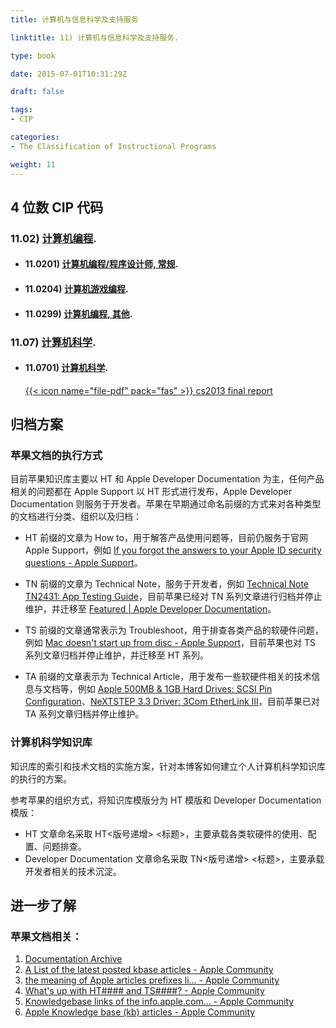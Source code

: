 ```yaml
---
title: 计算机与信息科学及支持服务

linktitle: 11) 计算机与信息科学及支持服务.

type: book

date: 2015-07-01T10:31:29Z

draft: false

tags:
- CIP

categories:
- The Classification of Instructional Programs

weight: 11
---
```


## 4 位数 CIP 代码

### 11.02) [计算机编程](https://nces.ed.gov/ipeds/cipcode/cipdetail.aspx?y=56&cip=11.02).

- #### 11.0201) [计算机编程/程序设计师, 常规](https://nces.ed.gov/ipeds/cipcode/cipdetail.aspx?y=56&cip=11.0201).

- #### 11.0204) [计算机游戏编程](https://nces.ed.gov/ipeds/cipcode/cipdetail.aspx?y=56&cip=11.0204).

- #### 11.0299) [计算机编程, 其他](https://nces.ed.gov/ipeds/cipcode/cipdetail.aspx?y=56&cip=11.0299).

### 11.07) [计算机科学](https://nces.ed.gov/ipeds/cipcode/cipdetail.aspx?y=56&cip=11.07).

- #### 11.0701) [计算机科学](https://nces.ed.gov/ipeds/cipcode/cipdetail.aspx?y=56&cip=11.0701).
    
    [{{< icon name="file-pdf" pack="fas" >}} cs2013 final report](https://www.acm.org/binaries/content/assets/education/cs2013_web_final.pdf)

## 归档方案

### 苹果文档的执行方式

目前苹果知识库主要以 HT 和 Apple Developer Documentation 为主，任何产品相关的问题都在 Apple Support 以 HT 形式进行发布，Apple Developer Documentation 则服务于开发者。苹果在早期通过命名前缀的方式来对各种类型的文档进行分类、组织以及归档：

- HT 前缀的文章为 How to，用于解答产品使用问题等，目前仍服务于官网 Apple Support，例如 [If you forgot the answers to your Apple ID security questions - Apple Support](https://support.apple.com/en-us/HT201485)。

- TN 前缀的文章为 Technical Note，服务于开发者，例如 [Technical Note TN2431: App Testing Guide](https://developer.apple.com/library/archive/technotes/tn2431/_index.html)，目前苹果已经对 TN 系列文章进行归档并停止维护，并迁移至 [Featured | Apple Developer Documentation](https://developer.apple.com/documentation/)。

- TS 前缀的文章通常表示为 Troubleshoot，用于排查各类产品的软硬件问题，例如 [Mac doesn't start up from disc - Apple Support](https://support.apple.com/en-us/TS2000)，目前苹果也对 TS 系列文章归档并停止维护，并迁移至 HT 系列。

- TA 前缀的文章表示为 Technical Article，用于发布一些软硬件相关的技术信息与文档等，例如 [Apple 500MB & 1GB Hard Drives: SCSI Pin Configuration](https://support.apple.com/kb/TA29664?locale=en_US&viewlocale=en_US)、[NeXTSTEP 3.3 Driver: 3Com EtherLink III](https://support.apple.com/kb/TA45611?locale=en_US)，目前苹果已对 TA 系列文章归档并停止维护。

### 计算机科学知识库

知识库的索引和技术文档的实施方案，针对本博客如何建立个人计算机科学知识库的执行的方案。

参考苹果的组织方式，将知识库模版分为 HT 模版和 Developer Documentation 模版：

- HT 文章命名采取 HT<版号递增> <标题>，主要承载各类软硬件的使用、配置、问题排查。
- Developer Documentation 文章命名采取 TN<版号递增> <标题>，主要承载开发者相关的技术沉淀。


## 进一步了解

### 苹果文档相关：

1. [Documentation Archive](https://developer.apple.com/library/archive/sitemap.php)
2. [A List of the latest posted kbase articles - Apple Community](https://discussions.apple.com/thread/8073603)
3. [the meaning of Apple articles prefixes li… - Apple Community](https://discussions.apple.com/thread/7017106)
4. [What's up with HT#### and TS####? - Apple Community](https://discussions.apple.com/thread/4030257)
5. [Knowledgebase links of the info.apple.com… - Apple Community](https://discussions.apple.com/docs/DOC-4791)
6. [Apple Knowledge base (kb) articles - Apple Community](https://discussions.apple.com/thread/2527240)